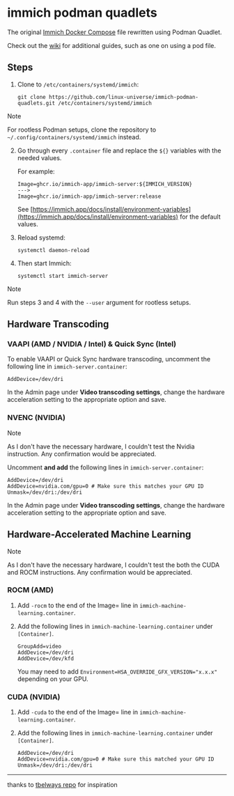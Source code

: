 # immich podman quadlets

The original [Immich Docker Compose](https://github.com/immich-app/immich/blob/main/docker/docker-compose.yml) file rewritten using Podman Quadlet.

Check out the [wiki](https://github.com/linux-universe/immich-podman-quadlets/wiki) for additional guides, such as one on using a pod file.

## Steps

1. Clone to `/etc/containers/systemd/immich`:

   ```shell
   git clone https://github.com/linux-universe/immich-podman-quadlets.git /etc/containers/systemd/immich
   ```

> [!NOTE]
> For rootless Podman setups, clone the repository to `~/.config/containers/systemd/immich` instead.

2. Go through every `.container` file and replace the `${}` variables with the needed values.

   For example:

   ```
   Image=ghcr.io/immich-app/immich-server:${IMMICH_VERSION}
   --->
   Image=ghcr.io/immich-app/immich-server:release
   ```

   See [https://immich.app/docs/install/environment-variables](https://immich.app/docs/install/environment-variables) for the default values.

3. Reload systemd:

   ```shell
   systemctl daemon-reload
   ```

4. Then start Immich:

   ```shell
   systemctl start immich-server
   ```
> [!NOTE]
> Run steps 3 and 4 with the `--user` argument for rootless setups.

## Hardware Transcoding

### VAAPI (AMD / NVIDIA / Intel) & Quick Sync (Intel)

To enable VAAPI or Quick Sync hardware transcoding, uncomment the following line in `immich-server.container`:
```
AddDevice=/dev/dri
```

In the Admin page under **Video transcoding settings**, change the hardware acceleration setting to the appropriate option and save.

### NVENC (NVIDIA)

> [!NOTE]
> As I don't have the necessary hardware, I couldn't test the Nvidia instruction. Any confirmation would be appreciated.

Uncomment **and add** the following lines in `immich-server.container`:
```
AddDevice=/dev/dri
AddDevice=nvidia.com/gpu=0 # Make sure this matches your GPU ID
Unmask=/dev/dri:/dev/dri
```

In the Admin page under **Video transcoding settings**, change the hardware acceleration setting to the appropriate option and save.

## Hardware-Accelerated Machine Learning

> [!NOTE]
> As I don't have the necessary hardware, I couldn't test the both the CUDA and ROCM instructions. Any confirmation would be appreciated.

### ROCM (AMD)

1. Add `-rocm` to the end of the Image= line in `immich-machine-learning.container`.
2. Add the following lines in `immich-machine-learning.container` under `[Container]`.

   ```
   GroupAdd=video
   AddDevice=/dev/dri
   AddDevice=/dev/kfd
   ```
   
   You may need to add `Environment=HSA_OVERRIDE_GFX_VERSION="x.x.x"` depending on your GPU.

### CUDA (NVIDIA)

1. Add `-cuda` to the end of the Image= line in `immich-machine-learning.container`.
2. Add the following lines in `immich-machine-learning.container` under `[Container]`.

   ```
   AddDevice=/dev/dri
   AddDevice=nvidia.com/gpu=0 # Make sure this matched your GPU ID
   Unmask=/dev/dri:/dev/dri
   ```

---
thanks to [tbelways repo](https://github.com/tbelway/immich-podman-quadlets) for inspiration
